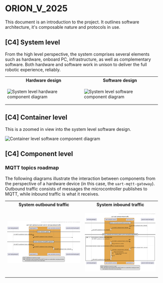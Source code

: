 # ORION_V_2025

This document is an introduction to the project. It outlines software architecture,
it's composable nature and protocols in use.

## [C4] System level

From the high level perspective, the system comprises several elements such as hardware,
onboard PC, infrastructure, as well as complementary software. Both hardware and software
work in unison to deliver the full robotic experience, reliably.

<table>
    <tr>
        <th> Hardware design </th>
        <th> Software design </th>
    </tr>
    <tr>
        <td>

![System level hardware component diagram](uml/c4model/01_system_level/010_system_rover_hardware_component_diagram.svg)
        </td>
        <td>

![System level software component diagram](uml/c4model/01_system_level/020_system_rover_software_component_diagram.svg)
        </td>
    </tr>
</table>

## [C4] Container level

This is a zoomed in view into the system level software design.

![Container level software component diagram](uml/c4model/02_container_level/010_container_rover_software_component_diagram.svg)

## [C4] Component level

### MQTT topics roadmap
The following diagrams illustrate the interaction between components from the perspective
of a hardware device (in this case, the `uart-mqtt-gateway`). Outbound traffic consists
of messages the microcontroller publishes to MQTT, while inbound traffic is what it receives.

<table>
    <tr>
        <th> System outbound traffic </th>
        <th> System inbound traffic </th>
    </tr>
    <tr>
        <td>

![Component Level Outbound traffic model](uml/c4model/03_component_level/010_component_level_mqtt_outbound_traffic_sequence_diagram.svg)
        </td>
        <td>

![Component Level inbound traffic model](uml/c4model/03_component_level/020_component_level_mqtt_inbound_traffic_sequence_diagram.svg)
        </td>
    </tr>
</table>